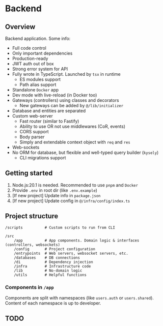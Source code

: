 # Backend

## Overview
Backend application. Some info:
- Full code control
- Only important dependencies
- Production-ready
- JWT auth out of box
- Strong error system for API
- Fully wrote in TypeScript. Launched by `tsx` in runtime
  - ES modules support
  - Path alias support
- Standalone `Docker` app
- Dev mode with live-reload (in Docker too)
- Gateways (controllers) using classes and decorators
  - New gateways can be added by `@/lib/initializer`
- Database and entities are separated
- Custom web-server
  - Fast router (similar to Fastify)
  - Ability to use OR not use middlewares (CoR, events)
  - CORS support
  - Body parser
  - Simply and extendable context object with `req` and `res`
- Web-sockets
- No ORM for database, but flexible and well-typed query builder (`kysely`)
  - CLI migrations support 

## Getting started
1. Node.js:20.1 is needed. Recommended to use `pnpm` and `Docker`
2. Provide `.env` in root dir (like `.env.example`)
3. [If new project] Update info in `package.json`
4. [If new project] Update config in `@/infra/config/index.ts`

## Project structure
```
/scripts          # Custom scripts to run from CLI

/src
    /app          # App components. Domain logic & interfaces (controllers, websockets)
    /config       # Project configuration
    /entrypoints  # Web servers, websocket servers, etc.
    /databases    # DB connections
    /di           # Dependency injection
    /infra        # Infrastructure code
    /lib          # No-domain logic
    /utils        # Helpful functions
```
### Components in `/app`
Components are split with namespaces (like `users.auth` or `users.shared`). Content of each namespace is up to developer.

## TODO